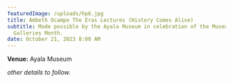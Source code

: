 ```yaml
---
featuredImage: /uploads/hp6.jpg
title: Ambeth Ocampo The Eras Lectures (History Comes Alive)
subtitle: Made possible by the Ayala Museum in celebration of the Museums and
  Galleries Month.
date: October 21, 2023 8:00 AM
---
```

**V﻿enue:** Ayala Museum

*o﻿ther details to follow.*